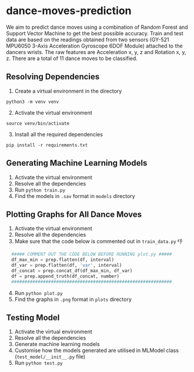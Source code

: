 # dance-moves-prediction

We aim to predict dance moves using a combination of Random Forest and Support Vector Machine
to get the best possible accuracy. Train and test data are based on the readings obtained
from two sensors (GY-521 MPU6050 3-Axis Acceleration Gyroscope 6DOF Module) attached to the 
dancers wrists. The raw features are Acceleration x, y, z and Rotation x, y, z. There are a
total of 11 dance moves to be classified.

## Resolving Dependencies
1. Create a virtual environment in the directory
  ```shell
  python3 -m venv venv
  ```
2. Activate the virtual environment
  ```shell
  source venv/bin/activate
  ```
3. Install all the required dependencies
  ```shell
  pip install -r requirements.txt
  ```

## Generating Machine Learning Models
1. Activate the virtual environment
2. Resolve all the dependencies
3. Run `python train.py`
4. Find the models in `.sav` format in `models` directory

## Plotting Graphs for All Dance Moves
1. Activate the virtual environment
2. Resolve all the dependencies
3. Make sure that the code below is commented out in `train_data.py` 👎
  ```python
    ##### COMMENT OUT THE CODE BELOW BEFORE RUNNING plot.py #####
    df_max_min = prep.flatten(df, interval)
    df_var = prep.flatten(df, 'var', interval)
    df_concat = prep.concat_df(df_max_min, df_var)
    df = prep.append_truth(df_concat, number)
    #############################################################
  ```
4. Run `python plot.py`
5. Find the graphs in `.png` format in `plots` directory   

## Testing Model
1. Activate the virtual environment
2. Resolve all the dependencies
3. Generate machine learning models
3. Customise how the models generated are utilised in MLModel class (`test_model/__init__.py` file)
4. Run `python test.py`

